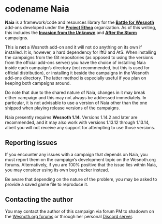 codename Naia
================================================================================

**Naia** is a framework/code and resources library for the **[Battle for Wesnoth][1]**
add-ons developed under the **[Project Ethea][2]** organization. As of this writing,
this includes the **[Invasion from the Unknown][3]** and **[After the Storm][4]**
campaigns.

[1]: <https://www.wesnoth.org/>
[2]: <https://github.com/project-ethea/>
[3]: <https://github.com/project-ethea/Invasion_from_the_Unknown>
[4]: <https://github.com/project-ethea/After_the_Storm>

This is **not** a Wesnoth add-on and it will not do anything on its own if
installed. It is, however, a hard dependency for IftU and AtS. When installing
the campaigns from the Git repositories (as opposed to using the versions from
the official add-ons server) you have the choice of installing Naia inside each
campaign’s directory (not recommended, but this is used for official
distribution), or installing it beside the campaigns in the Wesnoth add-ons
directory. The latter method is especially useful if you plan on keeping both
campaigns around.

Do note that due to the shared nature of Naia, changes in it may break either
campaign and this may not always be addressed immediately. In particular, it is
not advisable to use a version of Naia other than the one shipped when playing
release versions of the campaigns.

Naia presently requires **Wesnoth 1.14**. Versions 1.14.2 and later are
recommended, and it may also work with versions 1.13.12 through 1.13.14, albeit
you will not receive any support for attempting to use those versions.


Reporting issues
--------------------------------------------------------------------------------

If you encounter any issues with a campaign that depends on Naia, you must
report them on the campaign’s development topic on the Wesnoth.org forums.
Alternatively, if you are 100% positive that the issue lies within Naia, you
may consider using its own bug [tracker][5] instead.

[5]: <https://github.com/project-ethea/Naia/issues>

Be aware that depending on the nature of the problem, you may be asked to
provide a saved game file to reproduce it.


Contacting the author
--------------------------------------------------------------------------------

You may contact the author of this campaign via forum PM to shadowm on the
[Wesnoth.org forums][6] or through her personal [Discord server][7].

[6]: <https://forums.wesnoth.org/>
[7]: <https://discord.gg/smJY9aK>
